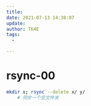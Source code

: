 ```yaml
---
title:
date: 2021-07-13 14:38:07
update:
author: TK4E
tags:
  -

---
```


# rsync-00

```sh
mkdir x; rsync --delete x/ y/
    # 同步一个空文件夹

```
